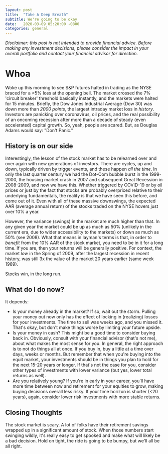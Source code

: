 ```yaml
---
layout: post
title:  "Take A Deep Breath"
subtitle: We're going to be okay
date:   2020-03-09 05:20:00 -0800
categories: general
---
```


_Disclaimer: this post is not intended to provide financial advice. Before making any investment decisions, please consider the impact in your overall portfolio and contact your financial advisor for direction._

# Whoa

Woke up this morning to see S&P futures halted in trading as the NYSE braced for a >5% loss at the opening bell. The market crossed the 7% 'circuit breaker' threshold basically instantly, and the markets were halted for 15 minutes. Briefly, the Dow Jones Industrial Average (Dow 30) was down more than _2000 points_, the largest intraday market loss in _history_. Investors are panicking over coronavirus, oil prices, and the real possibility of an oncoming recession after more than a decade of steady (even accelerated) capital growth. So, yeah, people are scared. But, as Douglas Adams would say: "Don't Panic."

## History is on our side

Interestingly, the lesson of the stock market has to be relearned over and over again with new generations of investors. There are cycles, up and down, typically driven by trigger events, and these happen _all the time_. In only the last quarter century we had the Dot-Com bubble burst in the 1999-2000, the housing market crash in 2007 and subsequent Great Recession in 2008-2009, and now we have this. Whether triggered by COVID-19 or by oil prices or just by the fact that stocks are probably overpriced relative to their underlying fundamentals, the reality is that we have seen this before, and come out of it. Even with all of these massive downswings, the expected AAR (average annual return) of the stocks traded on the NYSE hovers just over 10% a year.

However, the variance (swings) in the market are much higher than that. In any given year the market could be up as much as 50% (unlikely in the current era, due to wider accessibility to the markets) or down as much as 50% (see 2008). What that means in layman's terms is that, in order to _benefit_ from the 10% AAR of the stock market, you need to be in it for a long time. If you are, then your returns will be generally positive. For context, the market _low_ in the Spring of 2009, after the largest recession in recent history, was still 3x the value of the market 20 years earlier (same week 1989). 

Stocks win, in the long run. 

## What do I do now?

It depends:

* Is your money already in the market? If so, wait out the storm. Pulling your money out now only has the effect of locking in (realizing) losses for your investments. The time to sell was weeks ago, and you missed it. That's okay, but don't make things worse by limiting your future upside.
* Is your money in cash? This might be a good time to consider buying back in. Obviously, consult with your financial advisor (that's not me), about what makes the most sense for you. In general, the right approach is to not do things all at once. If you buy in, buy a little at a time over days, weeks or months. But remember that when you're buying into the equit market, your investments should be in things you plan to hold for the next 15-20 years or longer. If that's not the case for you, consider other types of investments with lower variance (but yes, lower total returns as well).
* Are you relatively young? If you're in early in your career, you'll have more time between now and retirement for your equities to grow, making buying decisions overall less risky. If your time horizon is shorter (<20 years), again, consider lower risk investments with more stable returns. 

## Closing Thoughts

The stock market is scary. A lot of folks have their retirement savings wrapped up in a significant amount of stock. When those numbers start swinging wildly, it's really easy to get spooked and make what will likely be a bad decision. Hold on tight, the ride is going to be bumpy, but we'll all be all right. 